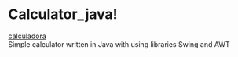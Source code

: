 # Calculator_java!
[calculadora](https://user-images.githubusercontent.com/78618492/133894955-9da338ac-0062-428f-9ac0-a250d8695808.png)
<br/>
Simple calculator written in Java with using libraries Swing and AWT
